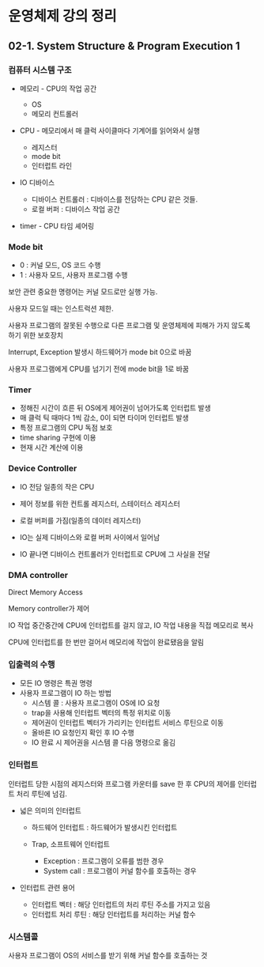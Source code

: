# 운영체제 강의 정리

## 02-1. System Structure & Program Execution 1

### 컴퓨터 시스템 구조

- 메모리 - CPU의 작업 공간
  - OS
  - 메모리 컨트롤러

- CPU - 메모리에서 매 클럭 사이클마다 기계어를 읽어와서 실행
  - 레지스터
  - mode bit
  - 인터럽트 라인

- IO 디바이스
  - 디바이스 컨트롤러 : 디바이스를 전담하는 CPU 같은 것들.
  - 로컬 버퍼 : 디바이스 작업 공간

- timer - CPU 타임 셰어링

### Mode bit

- 0 : 커널 모드, OS 코드 수행
- 1 : 사용자 모드, 사용자 프로그램 수행

보안 관련 중요한 명령어는 커널 모드로만 실행 가능.

사용자 모드일 때는 인스트럭션 제한.

사용자 프로그램의 잘못된 수행으로 다른 프로그램 및 운영체제에 피해가 가지 않도록 하기 위한 보호장치

Interrupt, Exception 발생시 하드웨어가 mode bit 0으로 바꿈

사용자 프로그램에게 CPU를 넘기기 전에 mode bit을 1로 바꿈

### Timer

- 정해진 시간이 흐른 뒤 OS에게 제어권이 넘어가도록 인터럽트 발생
- 매 클럭 틱 때마다 1씩 감소, 0이 되면 타이머 인터럽트 발생
- 특정 프로그램의 CPU 독점 보호
- time sharing 구현에 이용
- 현재 시간 계산에 이용

### Device Controller

- IO 전담 일종의 작은 CPU

- 제어 정보를 위한 컨트롤 레지스터, 스테이터스 레지스터

- 로컬 버퍼를 가짐(일종의 데이터 레지스터)
- IO는 실제 디바이스와 로컬 버퍼 사이에서 일어남
- IO 끝나면 디바이스 컨트롤러가 인터럽트로 CPU에 그 사실을 전달

### DMA controller

Direct Memory Access

Memory controller가 제어

IO 작업 중간중간에 CPU에 인터럽트를 걸지 않고, IO 작업 내용을 직접 메모리로 복사

CPU에 인터럽트를 한 번만 걸어서 메모리에 작업이 완료됐음을 알림

### 입출력의 수행

- 모든 IO 명령은 특권 명령
- 사용자 프로그램이 IO 하는 방법
  - 시스템 콜 : 사용자 프로그램이 OS에 IO 요청
  - trap을 사용해 인터럽트 벡터의 특정 위치로 이동
  - 제어권이 인터럽트 벡터가 가리키는 인터럽트 서비스 루틴으로 이동
  - 올바른 IO 요청인지 확인 후 IO 수행
  - IO 완료 시 제어권을 시스템 콜 다음 명령으로 옮김

### 인터럽트

인터럽트 당한 시점의 레지스터와 프로그램 카운터를 save 한 후 CPU의 제어를 인터럽트 처리 루틴에 넘김.

- 넓은 의미의 인터럽트

  - 하드웨어 인터럽트 : 하드웨어가 발생시킨 인터럽트

  - Trap, 소프트웨어 인터럽트
    - Exception : 프로그램이 오류를 범한 경우
    - System call : 프로그램이 커널 함수를 호출하는 경우

- 인터럽트 관련 용어

  - 인터럽트 벡터 : 해당 인터럽트의 처리 루틴 주소를 가지고 있음
  - 인터럽트 처리 루틴 : 해당 인터럽트를 처리하는 커널 함수

### 시스템콜

사용자 프로그램이 OS의 서비스를 받기 위해 커널 함수를 호출하는 것

